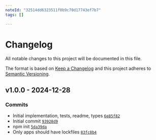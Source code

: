 ```yaml
---
noteId: "32514dd6323511f0b9c70d17743ef7b7"
tags: []

---
```


# Changelog

All notable changes to this project will be documented in this file.

The format is based on [Keep a Changelog](https://keepachangelog.com/en/1.0.0/)
and this project adheres to [Semantic Versioning](https://semver.org/spec/v2.0.0.html).

## v1.0.0 - 2024-12-28

### Commits

- Initial implementation, tests, readme, types [`6e85f82`](https://github.com/ljharb/safe-push-apply/commit/6e85f82b116286503ff377e15708cd1584531c5f)
- Initial commit [`93928d9`](https://github.com/ljharb/safe-push-apply/commit/93928d9a1304ccc25b799528a4bbca8615f7614e)
- npm init [`5da39da`](https://github.com/ljharb/safe-push-apply/commit/5da39da33bb096e633d1e631a9374cfa0d7dc06b)
- Only apps should have lockfiles [`83fc8b4`](https://github.com/ljharb/safe-push-apply/commit/83fc8b4be29d680a27225329cc1ef5505626effa)
